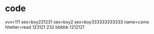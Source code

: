 # code
vvv=111
sex=boy231231
sex=boy2
sex=boy333333333333
name=csme
hheher=read
123121
232
bbbbb
1212121